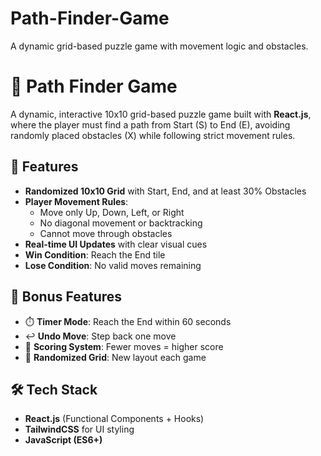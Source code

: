 # Path-Finder-Game
A dynamic grid-based puzzle game with movement logic and obstacles.
# 🧭 Path Finder Game

A dynamic, interactive 10x10 grid-based puzzle game built with **React.js**, where the player must find a path from Start (S) to End (E), avoiding randomly placed obstacles (X) while following strict movement rules.

## 🎯 Features

- **Randomized 10x10 Grid** with Start, End, and at least 30% Obstacles
- **Player Movement Rules**:
  - Move only Up, Down, Left, or Right
  - No diagonal movement or backtracking
  - Cannot move through obstacles
- **Real-time UI Updates** with clear visual cues
- **Win Condition**: Reach the End tile
- **Lose Condition**: No valid moves remaining

## 🌟 Bonus Features

- ⏱️ **Timer Mode**: Reach the End within 60 seconds
- ↩️ **Undo Move**: Step back one move
- 🧮 **Scoring System**: Fewer moves = higher score
- 🔄 **Randomized Grid**: New layout each game

## 🛠️ Tech Stack

- **React.js** (Functional Components + Hooks)
- **TailwindCSS** for UI styling
- **JavaScript (ES6+)**

